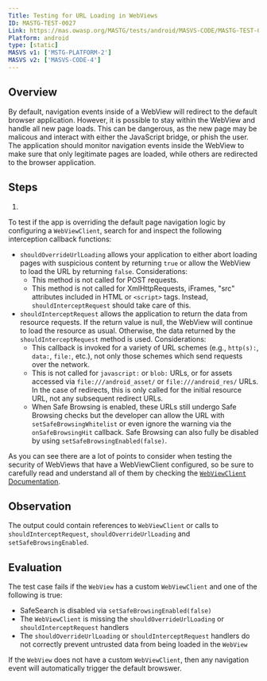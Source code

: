 ```yaml
---
Title: Testing for URL Loading in WebViews
ID: MASTG-TEST-0027
Link: https://mas.owasp.org/MASTG/tests/android/MASVS-CODE/MASTG-TEST-0027/
Platform: android
type: [static]
MASVS v1: ['MSTG-PLATFORM-2']
MASVS v2: ['MASVS-CODE-4']
---
```


## Overview

By default, navigation events inside of a WebView will redirect to the default browser application. However, it is possible to stay within the WebView and handle all new page loads. This can be dangerous, as the new page may be malicous and interact with either the JavaScript bridge, or phish the user. The application should monitor navigation events inside the WebView to make sure that only legitimate pages are loaded, while others are redirected to the browser application.

## Steps

1. 
To test if the app is overriding the default page navigation logic by configuring a `WebViewClient`, search for and inspect the following interception callback functions:

- `shouldOverrideUrlLoading` allows your application to either abort loading pages with suspicious content by returning `true` or allow the WebView to load the URL by returning `false`. Considerations:
    - This method is not called for POST requests.
    - This method is not called for XmlHttpRequests, iFrames, "src" attributes included in HTML or `<script>` tags. Instead, `shouldInterceptRequest` should take care of this.
- `shouldInterceptRequest` allows the application to return the data from resource requests. If the return value is null, the WebView will continue to load the resource as usual. Otherwise, the data returned by the `shouldInterceptRequest` method is used. Considerations:
    - This callback is invoked for a variety of URL schemes (e.g., `http(s):`, `data:`, `file:`, etc.), not only those schemes which send requests over the network.
    - This is not called for `javascript:` or `blob:` URLs, or for assets accessed via `file:///android_asset/` or `file:///android_res/` URLs.
  In the case of redirects, this is only called for the initial resource URL, not any subsequent redirect URLs.
    - When Safe Browsing is enabled, these URLs still undergo Safe Browsing checks but the developer can allow the URL with `setSafeBrowsingWhitelist` or even ignore the warning via the `onSafeBrowsingHit` callback. Safe Browsing can also fully be disabled by using `setSafeBrowsingEnabled(false)`.

As you can see there are a lot of points to consider when testing the security of WebViews that have a WebViewClient configured, so be sure to carefully read and understand all of them by checking the [`WebViewClient` Documentation](https://developer.android.com/reference/android/webkit/WebViewClient "WebViewClient").

## Observation

The output could contain references to `WebViewClient` or calls to `shouldInterceptRequest`, `shouldOverrideUrlLoading` and `setSafeBrowsingEnabled`.

## Evaluation

The test case fails if the `WebView` has a custom `WebViewClient` and one of the following is true:

- SafeSearch is disabled via `setSafeBrowsingEnabled(false)`
- The `WebViewClient` is missing the `shouldOverrideUrlLoading` or `shouldInterceptRequest` handlers
- The `shouldOverrideUrlLoading` or `shouldInterceptRequest` handlers do not correctly prevent untrusted data from being loaded in the `WebView`

If the `WebView` does not have a custom `WebViewClient`, then any navigation event will automatically trigger the default browswer.
